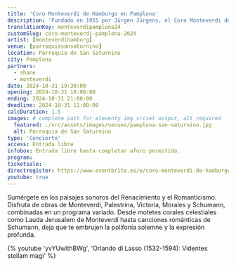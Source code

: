 ```yaml
---
title: 'Coro Monteverdi de Hamburgo en Pamplona'
description: 'Fundado en 1955 por Jürgen Jürgens, el Coro Monteverdi de Hamburgo es uno de los coros alemanes de mayor renombre. Sumérgete en los paisajes sonoros del Renacimiento y el Romanticismo.'
translationKey: monteverdipamplona24
customSlug: coro-monteverdi-pamplona-2024
artist: [monteverdihamburg]
venue: [parroquiasansaturnino]
location: Parroquia de San Saturnino
city: Pamplona
partners:
  - shane
  - monteverdi
date: 2024-10-31 19:30:00
opening: 2024-10-31 19:00:00
ending: 2024-10-31 21:00:00
deadline: 2024-10-31 11:00:00
calcDuration: 1.5
images: # complete path for eleventy img srcset output, alt required
  featured: ./src/assets/images/venues/pamplona-san-saturnino.jpg
  alt: Parroquia de San Saturnino
type: 'Concierto'
access: Entrada libre
infobox: Entrada libre hasta completar aforo permitido.
program:
ticketsale:
directregister: https://www.eventbrite.es/e/coro-monteverdi-de-hamburgo-en-pamplona-tickets-1049509239387
youtube: true
---
```


Sumérgete en los paisajes sonoros del Renacimiento y el Romanticismo. Disfruta de obras de Monteverdi, Palestrina, Victoria, Morales y Schumann, combinadas en un programa variado.
Desde motetes corales celestiales como Lauda Jerusalem de Monteverdi hasta canciones románticas de Schumann, deja que te embrujen la polifonía solemne y la expresión profunda.

{% youtube 'yvYUwlthBWg', 'Orlando di Lasso (1532-1594): Videntes stellam magi' %}
